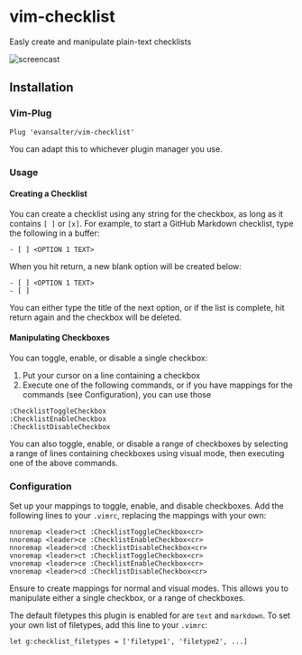 # vim-checklist

Easly create and manipulate plain-text checklists

![screencast](https://cloud.githubusercontent.com/assets/10549733/14589709/05392082-04a6-11e6-9951-bbe5452750d4.gif)

## Installation

### Vim-Plug

`Plug 'evansalter/vim-checklist'`

You can adapt this to whichever plugin manager you use.

### Usage

#### Creating a Checklist

You can create a checklist using any string for the checkbox, as long as it contains `[ ]` or `[x]`.  For example, to start a GitHub Markdown checklist, type the following in a buffer:

```
- [ ] <OPTION 1 TEXT>
```

When you hit return, a new blank option will be created below:

```
- [ ] <OPTION 1 TEXT>
- [ ] 
```

You can either type the title of the next option, or if the list is complete, hit return again and the checkbox will be deleted.

#### Manipulating Checkboxes

You can toggle, enable, or disable a single checkbox:

1. Put your cursor on a line containing a checkbox
1. Execute one of the following commands, or if you have mappings for the commands (see Configuration), you can use those

```
:ChecklistToggleCheckbox
:ChecklistEnableCheckbox
:ChecklistDisableCheckbox
```

You can also toggle, enable, or disable a range of checkboxes by selecting a range of lines containing checkboxes using visual mode, then executing one of the above commands.


### Configuration

Set up your mappings to toggle, enable, and disable checkboxes.  Add the following lines to your `.vimrc`, 
replacing the mappings with your own:

```
nnoremap <leader>ct :ChecklistToggleCheckbox<cr>
nnoremap <leader>ce :ChecklistEnableCheckbox<cr>
nnoremap <leader>cd :ChecklistDisableCheckbox<cr>
vnoremap <leader>ct :ChecklistToggleCheckbox<cr>
vnoremap <leader>ce :ChecklistEnableCheckbox<cr>
vnoremap <leader>cd :ChecklistDisableCheckbox<cr>
```

Ensure to create mappings for normal and visual modes.  This allows you to manipulate either a single checkbox, or a range of checkboxes.

The default filetypes this plugin is enabled for are `text` and `markdown`.  To set your own list of filetypes, add this line to your `.vimrc`:

`let g:checklist_filetypes = ['filetype1', 'filetype2', ...]`
